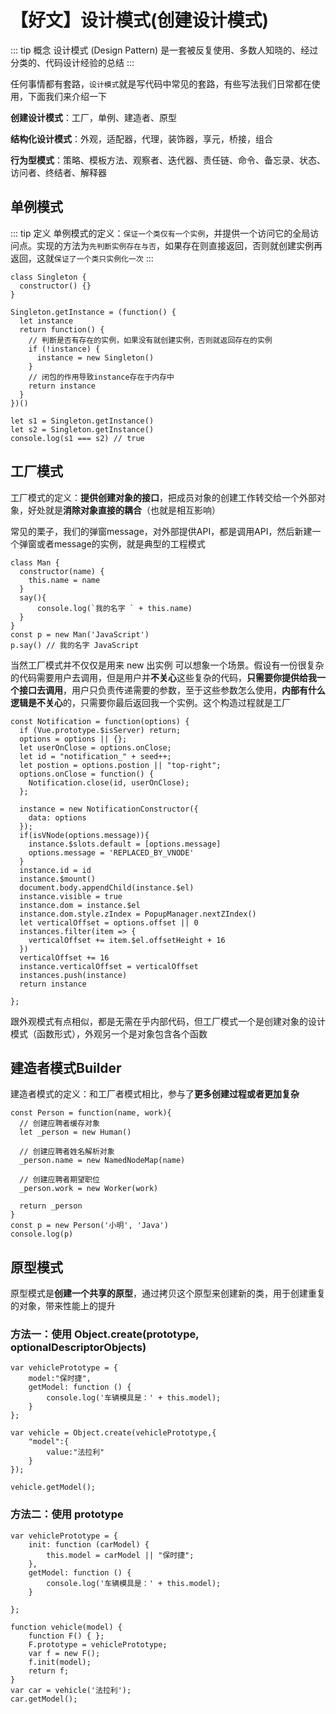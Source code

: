 # 【好文】设计模式(创建设计模式)

::: tip 概念
设计模式 (Design Pattern) 是一套被反复使用、多数人知晓的、经过分类的、代码设计经验的总结
:::

任何事情都有套路，`设计模式`就是写代码中常见的套路，有些写法我们日常都在使用，下面我们来介绍一下

**创建设计模式**：工厂，单例、建造者、原型

**结构化设计模式**：外观，适配器，代理，装饰器，享元，桥接，组合

**行为型模式**：策略、模板方法、观察者、迭代器、责任链、命令、备忘录、状态、访问者、终结者、解释器

## 单例模式

::: tip 定义
单例模式的定义：`保证一个类仅有一个实例`，并提供一个访问它的全局访问点。实现的方法为`先判断实例存在与否`，如果存在则直接返回，否则就创建实例再返回，这就`保证了一个类只实例化一次`
:::

```
class Singleton {
  constructor() {}
}

Singleton.getInstance = (function() {
  let instance
  return function() {
    // 判断是否有存在的实例，如果没有就创建实例，否则就返回存在的实例
    if (!instance) {
      instance = new Singleton()
    }
    // 闭包的作用导致instance存在于内存中
    return instance
  }
})()

let s1 = Singleton.getInstance()
let s2 = Singleton.getInstance()
console.log(s1 === s2) // true

```

## 工厂模式

工厂模式的定义：**提供创建对象的接口**，把成员对象的创建工作转交给一个外部对象，好处就是**消除对象直接的耦合**（也就是相互影响）

常见的栗子，我们的弹窗message，对外部提供API，都是调用API，然后新建一个弹窗或者message的实例，就是典型的工程模式

```
class Man {
  constructor(name) {
    this.name = name
  }
  say(){
      console.log(`我的名字 ` + this.name)
  }
}
const p = new Man('JavaScript')
p.say() // 我的名字 JavaScript
```

当然工厂模式并不仅仅是用来 new 出实例
可以想象一个场景。假设有一份很复杂的代码需要用户去调用，但是用户并**不关心**这些复杂的代码，**只需要你提供给我一个接口去调用**，用户只负责传递需要的参数，至于这些参数怎么使用，**内部有什么逻辑是不关心**的，只需要你最后返回我一个实例。这个构造过程就是工厂

```
const Notification = function(options) {
  if (Vue.prototype.$isServer) return;
  options = options || {};
  let userOnClose = options.onClose;
  let id = "notification_" + seed++;
  let postion = options.postion || "top-right";
  options.onClose = function() {
    Notification.close(id, userOnClose);
  };

  instance = new NotificationConstructor({
    data: options
  });
  if(isVNode(options.message)){
    instance.$slots.default = [options.message]
    options.message = 'REPLACED_BY_VNODE'
  }
  instance.id = id
  instance.$mount()
  document.body.appendChild(instance.$el)
  instance.visible = true
  instance.dom = instance.$el
  instance.dom.style.zIndex = PopupManager.nextZIndex()
  let verticalOffset = options.offset || 0
  instances.filter(item => {
    verticalOffset += item.$el.offsetHeight + 16
  })
  verticalOffset += 16
  instance.verticalOffset = verticalOffset
  instances.push(instance)
  return instance

};
```

跟外观模式有点相似，都是无需在乎内部代码，但工厂模式一个是创建对象的设计模式（函数形式），外观另一个是对象包含各个函数

## 建造者模式Builder
建造者模式的定义：和工厂者模式相比，参与了**更多创建过程或者更加复杂**

```
const Person = function(name, work){
  // 创建应聘者缓存对象
  let _person = new Human()

  // 创建应聘者姓名解析对象
  _person.name = new NamedNodeMap(name)

  // 创建应聘者期望职位
  _person.work = new Worker(work)

  return _person
}
const p = new Person('小明', 'Java')
console.log(p)

```

## 原型模式
原型模式是**创建一个共享的原型**，通过拷贝这个原型来创建新的类，用于创建重复的对象，带来性能上的提升

### 方法一：使用 Object.create(prototype, optionalDescriptorObjects) 
```
var vehiclePrototype = {
    model:"保时捷",
    getModel: function () {
        console.log('车辆模具是：' + this.model);
    }
};

var vehicle = Object.create(vehiclePrototype,{
    "model":{
        value:"法拉利"
    }
});

vehicle.getModel();
```

### 方法二：使用 prototype
```
var vehiclePrototype = {
    init: function (carModel) {
        this.model = carModel || "保时捷";
    },
    getModel: function () {
        console.log('车辆模具是：' + this.model);
    }

};

function vehicle(model) {
    function F() { };
    F.prototype = vehiclePrototype;    
    var f = new F();
    f.init(model);
    return f;
}
var car = vehicle('法拉利');
car.getModel();
```
